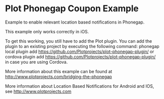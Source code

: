 Plot Phonegap Coupon Example
============================

Example to enable relevant location based notifications in Phonegap.

This example only works correctly in iOS.

To get this working, you still have to add the Plot plugin. You can add the plugin to an existing project by executing the following command: phonegap local plugin add https://github.com/Plotprojects/plot-phonegap-plugin/ or cordova plugin add https://github.com/Plotprojects/plot-phonegap-plugin/ in case you are using Cordova.

More information about this example can be found at http://www.plotprojects.com/bridging-the-phonegap

More information about Location Based Notifications for Android and IOS, see http://www.plotprojects.com